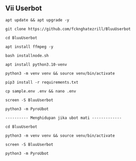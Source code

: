 ## Vii Userbot
```
apt update && apt upgrade -y
```
```
git clone https://github.com/fcknghatezrill/BluuUserbot
```
```
cd BluuUserbot
```
```
apt install ffmpeg -y
```
```
bash installnode.sh
```
```
apt install python3.10-venv
```
```
python3 -m venv venv && source venv/bin/activate
```
```
pip3 install -r requirements.txt
```
```
cp sample.env .env && nano .env
```
```
screen -S BluuUserbot
```
```
python3 -m PyroUbot
```
```
---------- Menghidupan jika ubot mati -------------
```
```
cd BluuUserbot
```
```
python3 -m venv venv && source venv/bin/activate
```
```
screen -S BluuUserbot
```
```
python3 -m PyroUbot
```
